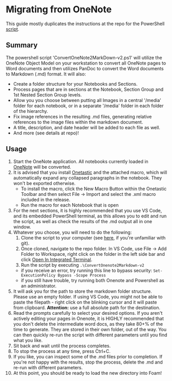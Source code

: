 # Migrating from OneNote

This guide mostly duplicates the instructions at the repo for the PowerShell [script](https://github.com/nixsee/ConvertOneNote2MarkDown).

## Summary

The powershell script 'ConvertOneNote2MarkDown-v2.ps1' will utilize the OneNote Object Model on your workstation to convert all OneNote pages to Word documents and then utilizes PanDoc to convert the Word documents to Markdown (.md) format. It will also:

* Create a folder structure for your Notebooks and Sections.
* Process pages that are in sections at the Notebook, Section Group and 1st Nested Section Group levels.
* Allow you you choose between putting all Images in a central '/media' folder for each notebook, or in a separate '/media' folder in each folder of the hierarchy.
* Fix image references in the resulting .md files, generating relative references to the image files within the markdown document.
* A title, description, and date header will be added to each file as well.
* And more (see details at repo)!

## Usage

1. Start the OneNote application. All notebooks currently loaded in [OneNote](https://getonetastic.com/download) will be converted.
2. It is advised that you install [Onetastic](https://getonetastic.com/download) and the attached macro, which will automatically expand any collapsed paragraphs in the notebook. They won't be exported otherwise.
    * To install the macro, click the New Macro Button within the Onetastic Toolbar and then select File -> Import and select the .xml macro included in the release.
    * Run the macro for each Notebook that is open
3. For the next sections, it is highly recommended that you use VS Code, and its embedded PowerShell terminal, as this allows you to edit and run the script, as well as check the results of the .md output all in one window.
4. Whatever you choose, you will need to do the following:
   1. Clone the script to your computer (see [here](https://git-scm.com/book/en/v2/Git-Basics-Getting-a-Git-Repository), if you're unfamiliar with git).
   2. Once cloned, navigate to the repo folder. In VS Code, use File -> Add Folder to Workspace, right click on the folder in the left side bar and click [Open In Integrated Terminal](/images/migrating-one-note.png).
   3. Run the script by executing
```.\ConvertOnenote2Markdown-v2```
    * if you receive an error, try running this line to bypass security:
     ```Set-ExecutionPolicy Bypass -Scope Process```
    * if you still have trouble, try running both Onenote and Powershell as an administrator.
5. It will ask you for the path to store the markdown folder structure. Please use an empty folder. If using VS Code, you might not be able to paste the filepath - right click on the blinking cursor and it will paste from clipboard. **Attention:** use a full absolute path for the destination.
6. Read the prompts carefully to select your desired options. If you aren't actively editing your pages in Onenote, it is HIGHLY recommended that you don't delete the intermediate word docs, as they take 80+% of the time to generate. They are stored in their own folder, out of the way. You can then quickly re-run the script with different parameters until you find what you like.
7. Sit back and wait until the process completes.
8. To stop the process at any time, press Ctrl+C.
9. If you like, you can inspect some of the .md files prior to completion. If you're not happy with the results, stop the process, delete the .md and re-run with different parameters.
10. At this point, you should be ready to load the new directory into Foam!
